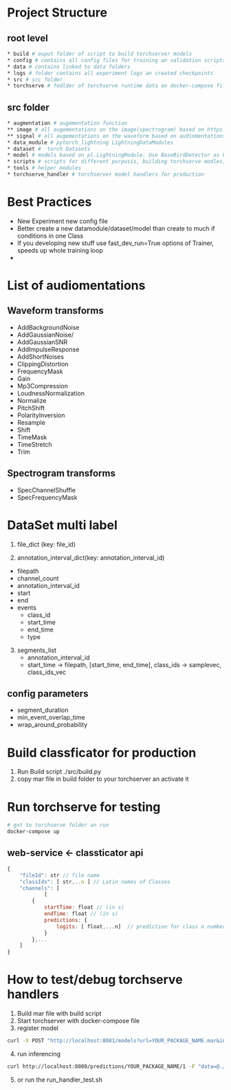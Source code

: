
# Project Structure
## root level
```bash
* build # ouput folder of script to build torchserver models
* config # contains all config files for training an validation scripts
* data # contains linked to data folders
* logs # folder contains all experiment logs an created checkpoints
* src # src folder
* torchserve # fodlder of torchserve runtime data an docker-compose file for development
```
## src folder
```bash
* augmentation # augementation function
** image # all augementations on the image(spectrogram) based on https://github.com/albumentations-team/albumentations
** signal # all augementations on the waveform based on audiomentations https://github.com/iver56/audiomentations
* data_module # pytorch_lightning LightningDataModules 
* dataset #  torch Datasets
* model # models based on pl.LightningModule. Use BaseBirdDetector as Partent class for basic logging
* scripts # scripts for different purpusis, building torchserve modles, validate models and create predicttion json files
* tools # helper modules 
* torchserve_handler # torchserver model handlers for production
```

# Best Practices
* New Experiment new config file
* Better create a new datamodule/dataset/model than create to much if conditions in one Class
* If you developing new stuff use fast_dev_run=True options of Trainer, speeds up whole training loop
* 




# List of audiomentations
## Waveform transforms
* AddBackgroundNoise
* AddGaussianNoise/
* AddGaussianSNR
* AddImpulseResponse
* AddShortNoises
* ClippingDistortion 
* FrequencyMask
* Gain
* Mp3Compression
* LoudnessNormalization
* Normalize
* PitchShift
* PolarityInversion
* Resample
* Shift
* TimeMask
* TimeStretch
* Trim
## Spectrogram transforms
* SpecChannelShuffle
* SpecFrequencyMask

# DataSet multi label
1. file_dict (key: file_id)
  
2. annotation_interval_dict(key: annotation_interval_id)
  * filepath
  * channel_count
  * annotation_interval_id
  * start
  * end
  * events
    * class_id
    * start_time
    * end_time
    * type
3. segments_list
   * annotation_interval_id
   * start_time
->
filepath, [start_time, end_time], class_ids
-> 
samplevec, class_ids_vec

## config parameters
* segment_duration
* min_event_overlap_time
* wrap_around_probability

# Build classficator for production
1. Run Build script ./src/build.py
2. copy mar file in build folder to your torchserver an activate it

# Run torchserve for testing
```bash
# got to torchserve folder an run
docker-compose up
```

## web-service <- classticator api
```js
{
    "fileId": str // file name
    "classIds": [ str,..n ] // Latin names of Classes
    "channels": [
        	[
        {
        	startTime: float // (in s)
        	endTime: float // (in s)
        	predictions: {
        	    logits: [ float,...n]  // prediction for class n number of classes
        	}
        },...
    ]
}
```
# How to test/debug torchserve handlers
1. Build mar file with build script
2. Start torchserver with docker-compose file
3. register model
```bash
curl -X POST "http://localhost:8081/models?url=YOUR_PACKAGE_NAME.mar&initial_workers=1"
```
4. run inferencing
```bash
curl http://localhost:8080/predictions/YOUR_PACKAGE_NAME/1 -F "data=@./test-assets/test.wav"
```
5. or run the run_handler_test.sh